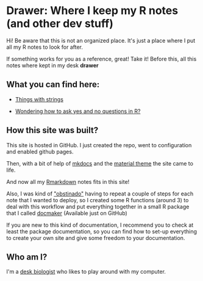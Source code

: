 # Drawer: Where I keep my R notes (and other dev stuff)

Hi! Be aware that this is not an organized place. It's just a place where
I put all my R notes to look for after.

If something works for you as a reference, great! Take it! Before this, all
this notes where kept in my desk **drawer**

## What you can find here:

- [Things with strings](https://ronnyhdez.github.io/drawer/stringr_tips/)
<!-- ![A weird foor loop]() -->
 - [Wondering how to ask yes and no questions in R?](https://ronnyhdez.github.io/drawer/questions_in_r/)
<!-- ![Things that never stick in my head: map]() -->

## How this site was built?

This site is hosted in GitHub. I just created the repo, went to configuration 
and enabled github pages.

Then, with a bit of help of [mkdocs](https://www.mkdocs.org/) and the
[material theme](https://squidfunk.github.io/mkdocs-material/) the site 
came to life.

And now all my [Rmarkdown](https://rmarkdown.rstudio.com/) notes fits in this site! 

Also, I was kind of ["obstinado"](https://www.linguee.com/english-spanish/search?source=spanish&query=obstinado) having to repeat a couple of steps for
each note that I wanted to deploy, so I created some R functions (around 3)
to deal with this workflow and put everything together in a small R package
that I called [docmaker](https://github.com/ronnyhdez/docmaker) (Available
just on GitHub)

If you are new to this kind of documentation, I recommend you to check
at least the package documentation, so you can find how to set-up
everything to create your own site and give some freedom to your documentation.

## Who am I?

I'm a [desk biologist](http://ronnyhdez.rbind.io/) who likes to play 
around with my computer.





